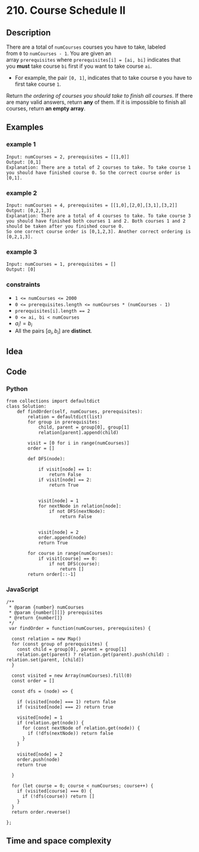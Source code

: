 # 210. Course Schedule II

## Description
There are a total of `numCourses` courses you have to take, labeled from `0` to `numCourses - 1`. You are given an array `prerequisites` where `prerequisites[i] = [ai, bi]` indicates that you **must** take course `bi` first if you want to take course `ai`.

- For example, the pair `[0, 1]`, indicates that to take course `0` you have to first take course `1`.

Return *the ordering of courses you should take to finish all courses*. If there are many valid answers, return **any** of them. If it is impossible to finish all courses, return **an empty array**.

## Examples
### example 1
```
Input: numCourses = 2, prerequisites = [[1,0]]
Output: [0,1]
Explanation: There are a total of 2 courses to take. To take course 1 you should have finished course 0. So the correct course order is [0,1].
```

### example 2
```
Input: numCourses = 4, prerequisites = [[1,0],[2,0],[3,1],[3,2]]
Output: [0,2,1,3]
Explanation: There are a total of 4 courses to take. To take course 3 you should have finished both courses 1 and 2. Both courses 1 and 2 should be taken after you finished course 0.
So one correct course order is [0,1,2,3]. Another correct ordering is [0,2,1,3].
```

### example 3
```
Input: numCourses = 1, prerequisites = []
Output: [0]
```

### constraints
- `1 <= numCourses <= 2000`
- `0 <= prerequisites.length <= numCourses * (numCourses - 1)`
- `prerequisites[i].length == 2`
- `0 <= ai, bi < numCourses`
- $a_i != b_i$
- All the pairs $[a_i, b_i]$ are **distinct**.

## Idea

## Code
### Python
```
from collections import defaultdict
class Solution:
    def findOrder(self, numCourses, prerequisites):
        relation = defaultdict(list)
        for group in prerequisites:
            child, parent = group[0], group[1]
            relation[parent].append(child)
        
        visit = [0 for i in range(numCourses)]
        order = []
        
        def DFS(node):
            
            if visit[node] == 1: 
                return False
            if visit[node] == 2: 
                return True


            visit[node] = 1
            for nextNode in relation[node]:
                if not DFS(nextNode):
                    return False


            visit[node] = 2
            order.append(node)
            return True
        
        for course in range(numCourses):
            if visit[course] == 0:
                if not DFS(course):
                    return []
        return order[::-1]
```

### JavaScript
```
/**
 * @param {number} numCourses
 * @param {number[][]} prerequisites
 * @return {number[]}
 */
 var findOrder = function(numCourses, prerequisites) {
    
  const relation = new Map()
  for (const group of prerequisites) {
    const child = group[0], parent = group[1]
    relation.get(parent) ? relation.get(parent).push(child) : relation.set(parent, [child])
  }

  const visited = new Array(numCourses).fill(0)
  const order = []

  const dfs = (node) => {

    if (visited[node] === 1) return false
    if (visited[node] === 2) return true
    
    visited[node] = 1
    if (relation.get(node)) {
      for (const nextNode of relation.get(node)) {
        if (!dfs(nextNode)) return false
      }
    }

    visited[node] = 2
    order.push(node)
    return true

  }

  for (let course = 0; course < numCourses; course++) {
    if (visited[course] === 0) {
      if (!dfs(course)) return []
    }
  }
  return order.reverse()

};
```

## Time and space complexity